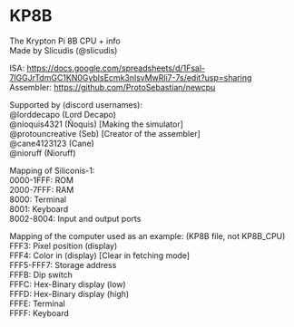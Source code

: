 # KP8B
The Krypton Pi 8B CPU + info <br />
Made by Slicudis (@slicudis) <br />

ISA: https://docs.google.com/spreadsheets/d/1Fsal-7lGGJrTdmGC1KN0GybIsEcmk3nlsvMwRli7-7s/edit?usp=sharing <br />
Assembler: https://github.com/ProtoSebastian/newcpu <br />

Supported by (discord usernames): <br />
@lorddecapo (Lord Decapo) <br />
@nioquis4321 (Ñoquis) [Making the simulator] <br />
@protouncreative (Seb) [Creator of the assembler] <br />
@cane4123123 (Cane) <br />
@nioruff (Nioruff) <br />

Mapping of Siliconis-1: <br />
0000-1FFF: ROM <br />
2000-7FFF: RAM <br />
8000: Terminal <br />
8001: Keyboard <br />
8002-8004: Input and output ports <br />

Mapping of the computer used as an example: (KP8B file, not KP8B_CPU) <br />
FFF3: Pixel position (display) <br />
FFF4: Color in (display)  [Clear in fetching mode] <br />
FFF5-FFF7: Storage address <br />
FFFB: Dip switch <br />
FFFC: Hex-Binary display (low) <br />
FFFD: Hex-Binary display (high) <br />
FFFE: Terminal <br />
FFFF: Keyboard <br />
